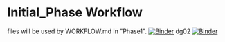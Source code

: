 # Initial_Phase Workflow

files will be used by WORKFLOW.md in "Phase1".
[![Binder](https://mybinder.org/badge_logo.svg)](https://mybinder.org/v2/gh/ivis-mizuguchi/workflow-template/HEAD)
dg02
[![Binder](https://binder.cs.rcos.nii.ac.jp/badge_logo.svg)](https://binder.cs.rcos.nii.ac.jp/v2/gh/ivis-mizuguchi/workflow-template/main)
